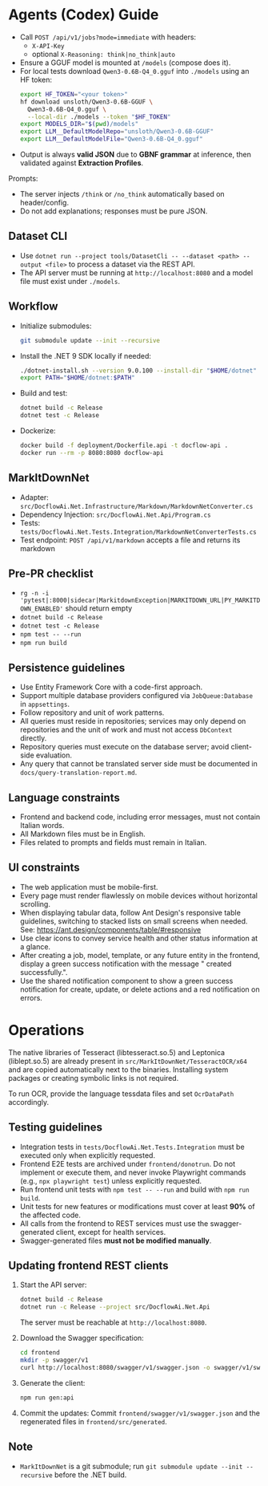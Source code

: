 # Agents (Codex) Guide

- Call `POST /api/v1/jobs?mode=immediate` with headers:
  - `X-API-Key`
  - optional `X-Reasoning: think|no_think|auto`
- Ensure a GGUF model is mounted at `/models` (compose does it).
- For local tests download `Qwen3-0.6B-Q4_0.gguf` into `./models` using an HF token:
  ```bash
  export HF_TOKEN="<your token>"
  hf download unsloth/Qwen3-0.6B-GGUF \
    Qwen3-0.6B-Q4_0.gguf \
    --local-dir ./models --token "$HF_TOKEN"
  export MODELS_DIR="$(pwd)/models"
  export LLM__DefaultModelRepo="unsloth/Qwen3-0.6B-GGUF"
  export LLM__DefaultModelFile="Qwen3-0.6B-Q4_0.gguf"
  ```
- Output is always **valid JSON** due to **GBNF grammar** at inference, then validated against **Extraction Profiles**.

Prompts:
- The server injects `/think` or `/no_think` automatically based on header/config.
- Do not add explanations; responses must be pure JSON.

## Dataset CLI
- Use `dotnet run --project tools/DatasetCli -- --dataset <path> --output <file>` to process a dataset via the REST API.
- The API server must be running at `http://localhost:8080` and a model file must exist under `./models`.
## Workflow

- Initialize submodules:
  ```bash
  git submodule update --init --recursive
  ```
- Install the .NET 9 SDK locally if needed:
  ```bash
  ./dotnet-install.sh --version 9.0.100 --install-dir "$HOME/dotnet"
  export PATH="$HOME/dotnet:$PATH"
  ```
- Build and test:
  ```bash
  dotnet build -c Release
  dotnet test -c Release
  ```
- Dockerize:
  ```bash
  docker build -f deployment/Dockerfile.api -t docflow-api .
  docker run --rm -p 8080:8080 docflow-api
  ```

## MarkItDownNet
- Adapter: `src/DocflowAi.Net.Infrastructure/Markdown/MarkdownNetConverter.cs`
- Dependency Injection: `src/DocflowAi.Net.Api/Program.cs`
- Tests: `tests/DocflowAi.Net.Tests.Integration/MarkdownNetConverterTests.cs`
- Test endpoint: `POST /api/v1/markdown` accepts a file and returns its markdown

## Pre-PR checklist
- `rg -n -i 'pytest|:8000|sidecar|MarkitdownException|MARKITDOWN_URL|PY_MARKITDOWN_ENABLED'` should return empty
- `dotnet build -c Release`
- `dotnet test -c Release`
- `npm test -- --run`
- `npm run build`

## Persistence guidelines
- Use Entity Framework Core with a code-first approach.
- Support multiple database providers configured via `JobQueue:Database` in `appsettings`.
- Follow repository and unit of work patterns.
- All queries must reside in repositories; services may only depend on repositories and the unit of work and must not access `DbContext` directly.
- Repository queries must execute on the database server; avoid client-side evaluation.
- Any query that cannot be translated server side must be documented in `docs/query-translation-report.md`.

## Language constraints

- Frontend and backend code, including error messages, must not contain Italian words.
- All Markdown files must be in English.
- Files related to prompts and fields must remain in Italian.

## UI constraints

- The web application must be mobile-first.
- Every page must render flawlessly on mobile devices without horizontal scrolling.
- When displaying tabular data, follow Ant Design's responsive table guidelines, switching to stacked lists on small screens when needed. See: https://ant.design/components/table/#responsive
- Use clear icons to convey service health and other status information at a glance.
- After creating a job, model, template, or any future entity in the frontend, display a green success notification with the message "<Entity> created successfully.".
- Use the shared notification component to show a green success notification for create, update, or delete actions and a red notification on errors.

# Operations
The native libraries of Tesseract (libtesseract.so.5) and Leptonica (liblept.so.5) are already present in `src/MarkItDownNet/TesseractOCR/x64` and are copied automatically next to the binaries. Installing system packages or creating symbolic links is not required.

To run OCR, provide the language tessdata files and set `OcrDataPath` accordingly.

## Testing guidelines
- Integration tests in `tests/DocflowAi.Net.Tests.Integration` must be executed only when explicitly requested.
- Frontend E2E tests are archived under `frontend/donotrun`. Do not implement or execute them, and never invoke Playwright commands (e.g., `npx playwright test`) unless explicitly requested.
- Run frontend unit tests with `npm test -- --run` and build with `npm run build`.
- Unit tests for new features or modifications must cover at least **90%** of the affected code.
- All calls from the frontend to REST services must use the swagger-generated client, except for health services.
- Swagger-generated files **must not be modified manually**.
## Updating frontend REST clients
1. Start the API server:
   ```bash
   dotnet build -c Release
   dotnet run -c Release --project src/DocflowAi.Net.Api
   ```
   The server must be reachable at `http://localhost:8080`.

2. Download the Swagger specification:
   ```bash
   cd frontend
   mkdir -p swagger/v1
   curl http://localhost:8080/swagger/v1/swagger.json -o swagger/v1/swagger.json
   ```

3. Generate the client:
   ```bash
   npm run gen:api
   ```

4. Commit the updates:
   Commit `frontend/swagger/v1/swagger.json` and the regenerated files in `frontend/src/generated`.

## Note
- `MarkItDownNet` is a git submodule; run `git submodule update --init --recursive` before the .NET build.

